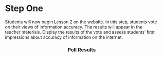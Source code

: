 # Step One

Students will now begin Lesson 2 on the website. In this step, students vote on their views of information accuracy. The results will appear in the teacher materials. Display the results of the vote and assess students’ first impressions about accuracy of information on the internet. 

### <div align="center">[Poll Results]()</div>
<!-- ** needs linked
to poll results -->

